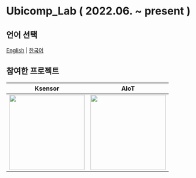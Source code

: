 # Ubicomp_Lab ( 2022.06. ~ present )

## 언어 선택

[English](README_EN.md) | [한국어](README_KR.md)

## 참여한 프로젝트
<div align="center">

| Ksensor | AIoT |
|:---:|:---:|
|<img src="https://github.com/user-attachments/assets/056f5315-3c6b-4b68-9aa0-9f7809f5634c" width="200px" height="200px"> | <img src="https://github.com/LouiIII3/web_node.js/assets/119919129/cd06c3ed-bdb6-4c9f-9595-c83ff39909f5" width="200px" height="200px">


<br><br>


